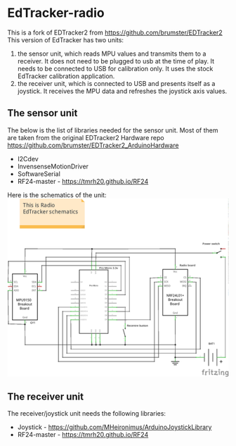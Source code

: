 # EdTracker-radio
This is a fork of EDTracker2 from https://github.com/brumster/EDTracker2
This version of EdTracker has two units: 
1) the sensor unit, which reads MPU values and transmits them to a receiver. It does not need to be plugged to usb at the time of play. It needs to be connected to USB for calibration only. It uses the stock EdTracker calibration application.
2) the receiver unit, which is connected to USB and presents itself as a joystick. It receives the MPU data and refreshes the joystick axis values.

## The sensor unit
The below is the list of libraries needed for the sensor unit. Most of them are taken from the original EDTracker2 Hardware repo https://github.com/brumster/EDTracker2_ArduinoHardware
- I2Cdev
- InvensenseMotionDriver
- SoftwareSerial
- RF24-master - https://tmrh20.github.io/RF24

Here is the schematics of the unit:
![Pro Micro based MPU sensor unit](/EDTracker2_9150/EDTrackerRadio_sensor_schem.png?raw=true "MPU sensor unit")

## The receiver unit
The receiver/joystick unit needs the following libraries:
- Joystick - https://github.com/MHeironimus/ArduinoJoystickLibrary
- RF24-master - https://tmrh20.github.io/RF24


